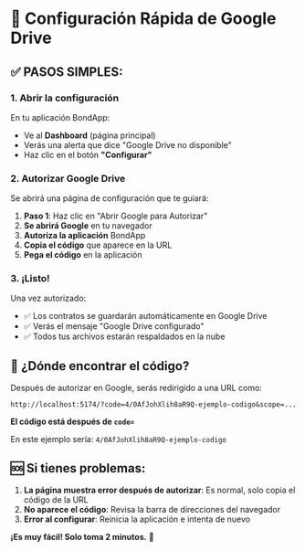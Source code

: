 # 🔧 Configuración Rápida de Google Drive

## ✅ PASOS SIMPLES:

### 1. Abrir la configuración
En tu aplicación BondApp:
- Ve al **Dashboard** (página principal)
- Verás una alerta que dice "Google Drive no disponible"
- Haz clic en el botón **"Configurar"**

### 2. Autorizar Google Drive
Se abrirá una página de configuración que te guiará:
1. **Paso 1**: Haz clic en "Abrir Google para Autorizar"
2. **Se abrirá Google** en tu navegador
3. **Autoriza la aplicación** BondApp
4. **Copia el código** que aparece en la URL
5. **Pega el código** en la aplicación

### 3. ¡Listo!
Una vez autorizado:
- ✅ Los contratos se guardarán automáticamente en Google Drive
- ✅ Verás el mensaje "Google Drive configurado"
- ✅ Todos tus archivos estarán respaldados en la nube

## 📍 ¿Dónde encontrar el código?

Después de autorizar en Google, serás redirigido a una URL como:
```
http://localhost:5174/?code=4/0AfJohXlih8aR9Q-ejemplo-codigo&scope=...
```

**El código está después de `code=`**

En este ejemplo sería: `4/0AfJohXlih8aR9Q-ejemplo-codigo`

## 🆘 Si tienes problemas:

1. **La página muestra error después de autorizar**: Es normal, solo copia el código de la URL
2. **No aparece el código**: Revisa la barra de direcciones del navegador
3. **Error al configurar**: Reinicia la aplicación e intenta de nuevo

**¡Es muy fácil! Solo toma 2 minutos.** 🚀
